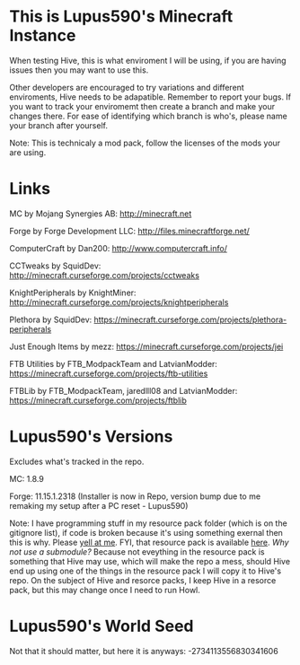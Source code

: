 # This is Lupus590's Minecraft Instance
When testing Hive, this is what enviroment I will be using, if you are having issues then you may want to use this.

Other developers are encouraged to try variations and different enviroments, Hive needs to be adapatible. Remember to report your bugs.
If you want to track your enviromemt then create a branch and make your changes there. For ease of identifying which branch is who's, please name your branch after yourself.

Note: This is technicaly a mod pack, follow the licenses of the mods your are using.

# Links
MC by Mojang Synergies AB: http://minecraft.net

Forge by Forge Development LLC: http://files.minecraftforge.net/

ComputerCraft by Dan200: http://www.computercraft.info/

CCTweaks by SquidDev: http://minecraft.curseforge.com/projects/cctweaks

KnightPeripherals by KnightMiner: http://minecraft.curseforge.com/projects/knightperipherals

Plethora by SquidDev: https://minecraft.curseforge.com/projects/plethora-peripherals

Just Enough Items by mezz: https://minecraft.curseforge.com/projects/jei

FTB Utilities by FTB_ModpackTeam and LatvianModder: https://minecraft.curseforge.com/projects/ftb-utilities

FTBLib by FTB_ModpackTeam, jaredlll08 and LatvianModder: https://minecraft.curseforge.com/projects/ftblib

# Lupus590's Versions
Excludes what's tracked in the repo.

MC: 1.8.9

Forge: 11.15.1.2318 (Installer is now in Repo, version bump due to me remaking my setup after a PC reset - Lupus590)

Note: I have programming stuff in my resource pack folder (which is on the gitignore list), if code is broken because it's using something exernal then this is why. Please [yell at me](https://github.com/CC-Hive/DevEnviroment/issues/new). FYI, that resource pack is available [here](https://github.com/lupus590/CC-My-Code-Pack). _Why not use a submodule?_ Because not eveything in the resource pack is something that Hive may use, which will make the repo a mess, should Hive end up using one of the things in the resource pack I will copy it to Hive's repo. On the subject of Hive and resorce packs, I keep Hive in a resorce pack, but this may change once I need to run Howl.

# Lupus590's World Seed
Not that it should matter, but here it is anyways: -2734113556830341606
